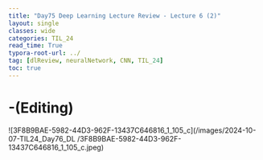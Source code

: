 ```yaml
---
title: "Day75 Deep Learning Lecture Review - Lecture 6 (2)"
layout: single
classes: wide
categories: TIL_24
read_time: True
typora-root-url: ../
tag: [dlReview, neuralNetwork, CNN, TIL_24]
toc: true 
---
```


# -(Editing)

![3F8B9BAE-5982-44D3-962F-13437C646816_1_105_c](/images/2024-10-07-TIL24_Day76_DL /3F8B9BAE-5982-44D3-962F-13437C646816_1_105_c.jpeg)
